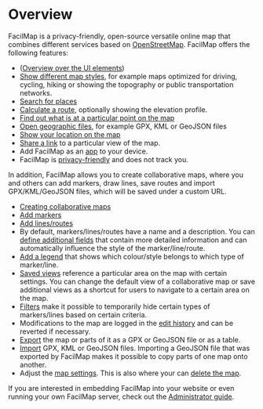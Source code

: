 # Overview

FacilMap is a privacy-friendly, open-source versatile online map that combines different services based on [OpenStreetMap](https://www.openstreetmap.org/). FacilMap offers the following features:

* ([Overview over the UI elements](./ui/))
* [Show different map styles](./layers/), for example maps optimized for driving, cycling, hiking or showing the topography or public transportation networks.
* [Search for places](./search/)
* [Calculate a route](./route/), optionally showing the elevation profile.
* [Find out what is at a particular point on the map](./click-marker/)
* [Open geographic files](./files/), for example GPX, KML or GeoJSON files
* [Show your location on the map](./locate/)
* [Share a link](./hash/) to a particular view of the map.
* Add FacilMap as an [app](./app/) to your device.
* FacilMap is [privacy-friendly](./privacy/) and does not track you.

In addition, FacilMap allows you to create collaborative maps, where you and others can add markers, draw lines, save routes and import GPX/KML/GeoJSON files, which will be saved under a custom URL.
* [Creating collaborative maps](./collaborative/)
* [Add markers](./markers/)
* [Add lines/routes](./lines/)
* By default, markers/lines/routes have a name and a description. You can [define additional fields](./types/) that contain more detailed information and can automatically influence the style of the marker/line/route.
* [Add a legend](./legend/) that shows which colour/style belongs to which type of marker/line.
* [Saved views](./views/) reference a particular area on the map with certain settings. You can change the default view of a collaborative map or save additional views as a shortcut for users to navigate to a certain area on the map.
* [Filters](./filter/) make it possible to temporarily hide certain types of markers/lines based on certain criteria.
* Modifications to the map are logged in the [edit history](./history/) and can be reverted if necessary.
* [Export](./export/) the map or parts of it as a GPX or GeoJSON file or as a table.
* [Import](./import/) GPX, KML or GeoJSON files. Importing a GeoJSON file that was exported by FacilMap makes it possible to copy parts of one map onto another.
* Adjust the [map settings](./map-settings/). This is also where your can [delete the map](./map-settings/#delete-the-map).

If you are interested in embedding FacilMap into your website or even running your own FacilMap server, check out the [Administrator guide](../administrators/).